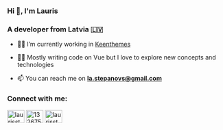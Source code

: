 <h3 align="left">Hi 👋, I'm Lauris</h3>
<h3 align="left">A developer from Latvia 🇱🇻</h3>

- 👨‍💻 I’m currently working in [Keenthemes](https://keenthemes.com/)

- 👨‍🏫 Mostly writing code on Vue but I love to explore new concepts and technologies

- 📫 You can reach me on **la.stepanovs@gmail.com**

<h3 align="left">Connect with me:</h3>
<p align="left">
<a href="https://linkedin.com/in/laurisstepanovs" target="blank"><img align="center" src="https://raw.githubusercontent.com/rahuldkjain/github-profile-readme-generator/master/src/images/icons/Social/linked-in-alt.svg" alt="laurisstepanovs" height="30" width="40" /></a>
<a href="https://stackoverflow.com/users/13267518" target="blank"><img align="center" src="https://raw.githubusercontent.com/rahuldkjain/github-profile-readme-generator/master/src/images/icons/Social/stack-overflow.svg" alt="13267518" height="30" width="40" /></a>
<a href="https://instagram.com/laurisstepanov" target="blank"><img align="center" src="https://raw.githubusercontent.com/rahuldkjain/github-profile-readme-generator/master/src/images/icons/Social/instagram.svg" alt="laurisstepanov" height="30" width="40" /></a>
